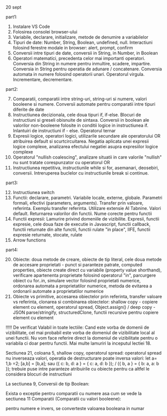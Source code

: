 20 sept

part1:

1. Instalare VS Code
2. Folosirea consolei browser-ului
3. Variabile, declarare, initializare, metode de denumire a variabilelor
4. Tipuri de date: Number, String, Boolean, undefined, null. Interactiuni folosind ferestre modale in browser: alert, prompt, confirm 
5. Conversii intre tipuri de date, conversii in String, in Number, in Boolean
6. Operatori matematici, precedenta celor mai importanti operatori. Conversia din String in numere pentru inmultire, scadere, impartire. Conversia in String pentru operatia de adunare / concatenare. Conversia automata in numere folosind operatorii unari. Operatorul virgula. Incrementare, decrementare.

part2:

7. Comparatii, comparatii intre string-uri, string-uri si numere, valori booleene si numere. Conversii automate pentru comparatii intre tipuri diferite de date
8. Instructiunea decizionala, cele doua tipuri if, if-else. Blocuri de instructiuni si greseli obisnuite de sintaxa. Conversii in boolean ale valorilor non-booleene folosite in conditii logice in instructiunea if. Inlantuiri de instructiuni if - else. Operatorul ternar
9. Expresii logice, operatori logici, utilizarile secundare ale operatorului OR atribuirea default si scurtcircuitarea. Negatia aplicata unei expresii logice complexe, analizarea efectului negatiei asupra expresiilor logice complexe
10. Operatorul "nullish coalescing", analizare situatii in care valorile "nullish" nu sunt tratate corespunzator cu operatorul OR
11. Instructiunea repetitiva, instructiunile while si for, asemanari, deosebiri, conversii. Intreruperea buclelor cu instructiunile break si continue.

part3:

12. Instructiunea switch
13. Functii: declarare, parametri. Variabile locale, externe, globale. Parametri formali, efectivi (parameters, arguments). Transfer prin valoare, referinta. Exemplu transfer referinta. Utilizare extensie AI Tabnine. Valori default. Returnarea valorilor din functii. Nume corecte pentru functii
18. Functii expresii: Lamurire privind domeniile de vizibilite. Expresii, functii expresie, cele doua faze de executie in Javascript, functii callback, functii returnate din alte functii, functii rulate "in place", IIFE, functii expresie returnate, stocate, rulate
19. Arrow functions


 part4: 
 
 20. Obiecte: doua metode de creare, obiecte de tip literal, cele doua metode de accesare proprietati - punct si paranteze patrate, computed properties, obiecte create direct cu variabile (property value shorthand), verificare apartenenta proprietate folosind operatorul "in", parcurgere obiect cu for..in, simulare vector folosind proprietati numerice, ordonarea automata a proprietatilor numerice, metoda de evitarea a ordonarii automate a proprietatilor numerice
 21. Obiecte vs primitive, accesarea obiectelor prin referinta, transfer valoare vs referinta, clonarea si combinarea obiectelor: shallow copy - copiere element cu element, operatorul spread,  Object.assign() / deep copy - JSON parse/stringify, structuredClone, functii recursive pentru copiere element cu element




!!!!!
De verificat
Valabil in toate lectiile: Cand este vorba de domenii de vizibilitate, cel mai probabil este vorba de domeniul de vizibilitate local al unei functii. Nu vom face referire direct la domeniul de vizibilitate pentru o variabila ci doar pentru functii. Mai multe lamuriri la inceputul lectiei 18.

Sectiunea 21, coloana 5, shallow copy, operatorul spread: operatorul spread nu inverseaza valori, operatia de destructurare poate inversa valori: let a= 1,b =2;  [a,b] = [b,a];  sau   ({ c: b, d: a } = { c: a, d: b }); /  ({ b, a } = { b: a, a: b });  trebuie puse intre paranteze atribuirile cu obiecte pentru ca altfel le considera blocuri de instructiuni


La sectiunea 9, Conversii de tip Boolean:

Exista o exceptie pentru comparatii cu numere asa cum se vede la sectiunea 11 Comparatii (Comparatii cu valori booleene):

pentru numere  e invers, se converteste valoarea booleana in numar
